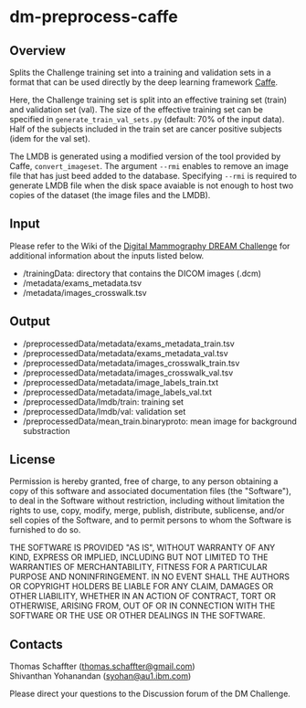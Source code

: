 # dm-preprocess-caffe
## Overview
Splits the Challenge training set into a training and validation sets in a format that can be used directly by the deep learning framework [Caffe](http://caffe.berkeleyvision.org/).

Here, the Challenge training set is split into an effective training set (train) and validation set (val). The size of the effective training set can be specified in `generate_train_val_sets.py` (default: 70% of the input data). Half of the subjects included in the train set are cancer positive subjects (idem for the val set).

The LMDB is generated using a modified version of the tool provided by Caffe, `convert_imageset`. The argument `--rmi` enables to remove an image file that has just beed added to the database. Specifying `--rmi` is required to generate LMDB file when the disk space avaiable is not enough to host two copies of the dataset (the image files and the LMDB).

## Input
Please refer to the Wiki of the [Digital Mammography DREAM Challenge](https://www.synapse.org/#!Synapse:syn4224222) for additional information about the inputs listed below.

- /trainingData: directory that contains the DICOM images (.dcm)
- /metadata/exams\_metadata.tsv
- /metadata/images\_crosswalk.tsv

## Output
- /preprocessedData/metadata/exams_metadata_train.tsv
- /preprocessedData/metadata/exams_metadata_val.tsv
- /preprocessedData/metadata/images_crosswalk_train.tsv
- /preprocessedData/metadata/images_crosswalk_val.tsv
- /preprocessedData/metadata/image_labels_train.txt
- /preprocessedData/metadata/image_labels_val.txt
- /preprocessedData/lmdb/train: training set
- /preprocessedData/lmdb/val: validation set
- /preprocessedData/mean_train.binaryproto: mean image for background substraction

## License
Permission is hereby granted, free of charge, to any person obtaining a copy of this software and associated documentation files (the "Software"), to deal in the Software without restriction, including without limitation the rights to use, copy, modify, merge, publish, distribute, sublicense, and/or sell copies of the Software, and to permit persons to whom the Software is furnished to do so.

THE SOFTWARE IS PROVIDED "AS IS", WITHOUT WARRANTY OF ANY KIND, EXPRESS OR IMPLIED, INCLUDING BUT NOT LIMITED TO THE WARRANTIES OF MERCHANTABILITY, FITNESS FOR A PARTICULAR PURPOSE AND NONINFRINGEMENT. IN NO EVENT SHALL THE AUTHORS OR COPYRIGHT HOLDERS BE LIABLE FOR ANY CLAIM, DAMAGES OR OTHER LIABILITY, WHETHER IN AN ACTION OF CONTRACT, TORT OR OTHERWISE, ARISING FROM, OUT OF OR IN CONNECTION WITH THE SOFTWARE OR THE USE OR OTHER DEALINGS IN THE SOFTWARE.

## Contacts
Thomas Schaffter (thomas.schaffter@gmail.com)  
Shivanthan Yohanandan (syohan@au1.ibm.com)

Please direct your questions to the Discussion forum of the DM Challenge.
